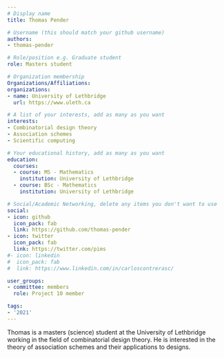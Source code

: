 ```yaml
---
# Display name
title: Thomas Pender

# Username (this should match your github username)
authors:
- thomas-pender

# Role/position e.g. Graduate student
role: Masters student

# Organization membership
Organizations/Affiliations:
organizations:
- name: University of Lethbridge
  url: https://www.uleth.ca

# A list of your interests, add as many as you want
interests:
- Combinatorial design theory
- Association schemes
- Scientific computing

# Your educational history, add as many as you want
education:
  courses:
  - course: MS - Mathematics
    institution: University of Lethbridge
  - course: BSc - Mathematics
    institution: University of Lethbridge

# Social/Academic Networking, delete any items you don't want to use
social:
- icon: github
  icon_pack: fab
  link: https://github.com/thomas-pender
- icon: twitter
  icon_pack: fab
  link: https://twitter.com/pims
#- icon: linkedin
#  icon_pack: fab
#  link: https://www.linkedin.com/in/carloscontrerasc/

user_groups:
- committee: members
  role: Project 10 member

tags:
- '2021'
---
```

Thomas is a masters (science) student at the University of Lethbridge working in the field of combinatorial design theory. He is interested in the theory of
association schemes and their applications to designs.
